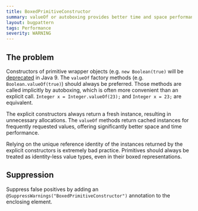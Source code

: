 ```yaml
---
title: BoxedPrimitiveConstructor
summary: valueOf or autoboxing provides better time and space performance
layout: bugpattern
tags: Performance
severity: WARNING
---
```


<!--
*** AUTO-GENERATED, DO NOT MODIFY ***
To make changes, edit the @BugPattern annotation or the explanation in docs/bugpattern.
-->

## The problem
Constructors of primitive wrapper objects (e.g. `new Boolean(true)` will be
[deprecated][8145468] in Java 9. The `valueOf` factory methods
(e.g. `Boolean.valueOf(true)`) should always be preferred. Those methods are
called implicitly by autoboxing, which is often more convenient than an
explicit call. `Integer x = Integer.valueOf(23);` and `Integer x = 23;` are
equivalent.

[8145468]: https://bugs.openjdk.java.net/browse/JDK-8145468

The explicit constructors always return a fresh instance, resulting
in unnecessary allocations. The `valueOf` methods return cached
instances for frequently requested values, offering significantly better space
and time performance.

Relying on the unique reference identity of the instances returned by the
explicit constructors is extremely bad practice. Primitives should always be
treated as identity-less value types, even in their boxed representations.

## Suppression
Suppress false positives by adding an `@SuppressWarnings("BoxedPrimitiveConstructor")` annotation to the enclosing element.
